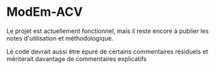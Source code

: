 # ModEm-ACV

Le projet est actuellement fonctionnel, mais il reste encore à publier les notes d'utilisation et méthodologique.

Le code devrait aussi être épuré de certains commentaires résiduels et mériterait davantage de commentaires explicatifs
